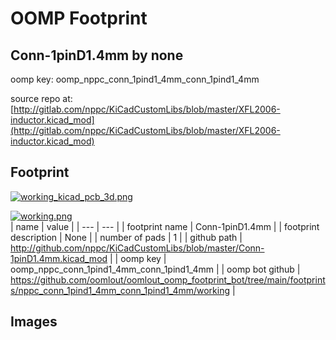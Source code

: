 # OOMP Footprint  
## Conn-1pinD1.4mm  by none  
  
oomp key: oomp_nppc_conn_1pind1_4mm_conn_1pind1_4mm  
  
source repo at: [http://gitlab.com/nppc/KiCadCustomLibs/blob/master/XFL2006-inductor.kicad_mod](http://gitlab.com/nppc/KiCadCustomLibs/blob/master/XFL2006-inductor.kicad_mod)  
## Footprint  
  
[![working_kicad_pcb_3d.png](working_kicad_pcb_3d_600.png)](working_kicad_pcb_3d.png)  
  
[![working.png](working_600.png)](working.png)  
| name | value | 
| --- | --- | 
| footprint name | Conn-1pinD1.4mm | 
| footprint description | None | 
| number of pads | 1 | 
| github path | http://github.com/nppc/KiCadCustomLibs/blob/master/Conn-1pinD1.4mm.kicad_mod | 
| oomp key | oomp_nppc_conn_1pind1_4mm_conn_1pind1_4mm | 
| oomp bot github | https://github.com/oomlout/oomlout_oomp_footprint_bot/tree/main/footprints/nppc_conn_1pind1_4mm_conn_1pind1_4mm/working | 
## Images  
